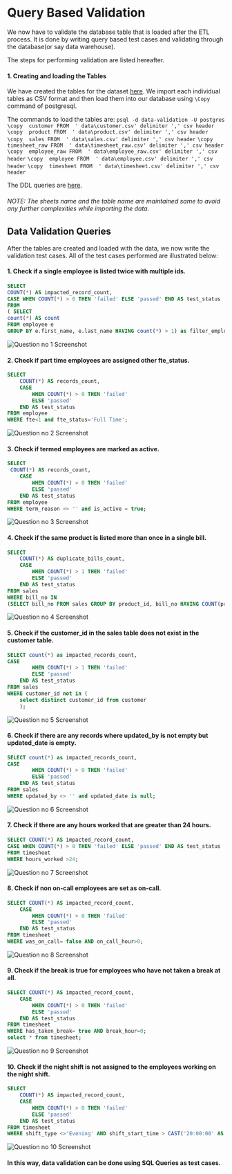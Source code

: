 # Query Based Validation 
We now have to validate the database table that is loaded after the ETL process. It is done by writing query based test cases and validating through the database(or say data warehouse).

The steps for performing validation are listed hereafter.

#### 1. Creating and loading the Tables
We have created the tables for the dataset  [here](https://docs.google.com/spreadsheets/d/1R48AdvpZtd8O4vcIEPLs81vGS29DlK2yxM8UU7r2El4/edit#gid=649449009). We import each individual tables as CSV format and then load them into our database using ```\Copy``` command of postgresql.

The commands to load the tables are:
```psql -d data-validation -U postgres```
```\copy  customer FROM  ' data\customer.csv' delimiter ',' csv header```
```\copy  product FROM  ' data\product.csv' delimiter ',' csv header```
```\copy  sales FROM  ' data\sales.csv' delimiter ',' csv header```
```\copy  timesheet_raw FROM  ' data\timesheet_raw.csv' delimiter ',' csv header```
```\copy  employee_raw FROM  ' data\employee_raw.csv' delimiter ',' csv header```
```\copy  employee FROM  ' data\employee.csv' delimiter ',' csv header```
```\copy  timesheet FROM  ' data\timesheet.csv' delimiter ',' csv header```

The DDL queries are [here]().
###### NOTE: The sheets name and the table name are maintained same to avoid any further complexities while importing the data.

## Data Validation Queries
After the tables are created and loaded with the data, we now write the validation test cases. All of the test cases performed are illustrated below:

#### 1. Check if a single employee is listed twice with multiple ids.
```sql
SELECT
COUNT(*) AS impacted_record_count,
CASE WHEN COUNT(*) > 0 THEN 'failed' ELSE 'passed' END AS test_status
FROM
( SELECT
count(*) AS count
FROM employee e
GROUP BY e.first_name, e.last_name HAVING count(*) > 1) as filter_employee_table;
```
![Question no 1 Screenshot](q1.jpg)

#### 2. Check if part time employees are assigned other fte_status.
```sql
SELECT
    COUNT(*) AS records_count,
    CASE
        WHEN COUNT(*) > 0 THEN 'failed'
        ELSE 'passed'
    END AS test_status
FROM employee
WHERE fte<1 and fte_status='Full Time';
```
![Question no 2 Screenshot](q2.jpg)

#### 3. Check if termed employees are marked as active.

```sql
SELECT
 COUNT(*) AS records_count,
    CASE
        WHEN COUNT(*) > 0 THEN 'failed'
        ELSE 'passed'
    END AS test_status
FROM employee
WHERE term_reason <> '' and is_active = true;
```
![Question no 3 Screenshot](q3.jpg)

#### 4. Check if the same product is listed more than once in a single bill.
```sql
SELECT
    COUNT(*) AS duplicate_bills_count,
    CASE
        WHEN COUNT(*) > 1 THEN 'failed'
        ELSE 'passed'
    END AS test_status
FROM sales
WHERE bill_no IN
(SELECT bill_no FROM sales GROUP BY product_id, bill_no HAVING COUNT(product_id)>1);
```
![Question no 4 Screenshot](q4.jpg)

#### 5. Check if the customer_id in the sales table does not exist in the customer table.
```sql
SELECT count(*) as impacted_records_count,
CASE
        WHEN COUNT(*) > 1 THEN 'failed'
        ELSE 'passed'
    END AS test_status
FROM sales
WHERE customer_id not in (
    select distinct customer_id from customer
    );
```
![Question no 5 Screenshot](q5.jpg)

#### 6. Check if there are any records where updated_by is not empty but updated_date is empty.
```sql
SELECT count(*) as impacted_records_count,
CASE
        WHEN COUNT(*) > 0 THEN 'failed'
        ELSE 'passed'
    END AS test_status
FROM sales
WHERE updated_by <> '' and updated_date is null;
```
![Question no 6 Screenshot](q6.jpg)

#### 7. Check if there are any hours worked that are greater than 24 hours.
```sql
SELECT COUNT(*) AS impacted_record_count,
CASE WHEN COUNT(*) > 0 THEN 'failed' ELSE 'passed' END AS test_status
FROM timesheet
WHERE hours_worked >24;
```
![Question no 7 Screenshot](q7.jpg)

#### 8. Check if non on-call employees are set as on-call.
```sql
SELECT COUNT(*) AS impacted_record_count,
    CASE
        WHEN COUNT(*) > 0 THEN 'failed'
        ELSE 'passed'
    END AS test_status
FROM timesheet
WHERE was_on_call= false AND on_call_hour>0;
```
![Question no 8 Screenshot](q8.jpg)

#### 9. Check if the break is true for employees who have not taken a break at all.
```sql
SELECT COUNT(*) AS impacted_record_count,
    CASE
        WHEN COUNT(*) > 0 THEN 'failed'
        ELSE 'passed'
    END AS test_status
FROM timesheet
WHERE has_taken_break= true AND break_hour=0;
select * from timesheet;
```
![Question no 9 Screenshot](q9.jpg)

#### 10. Check if the night shift is not assigned to the employees working on the night shift.
```sql
SELECT
    COUNT(*) AS impacted_record_count,
    CASE
        WHEN COUNT(*) > 0 THEN 'failed'
        ELSE 'passed'
    END AS test_status
FROM timesheet
WHERE shift_type <>'Evening' AND shift_start_time > CAST('20:00:00' AS time);
```
![Question no 10 Screenshot](q10.jpg)

#### In this way, data validation can be done using SQL Queries as test cases.
